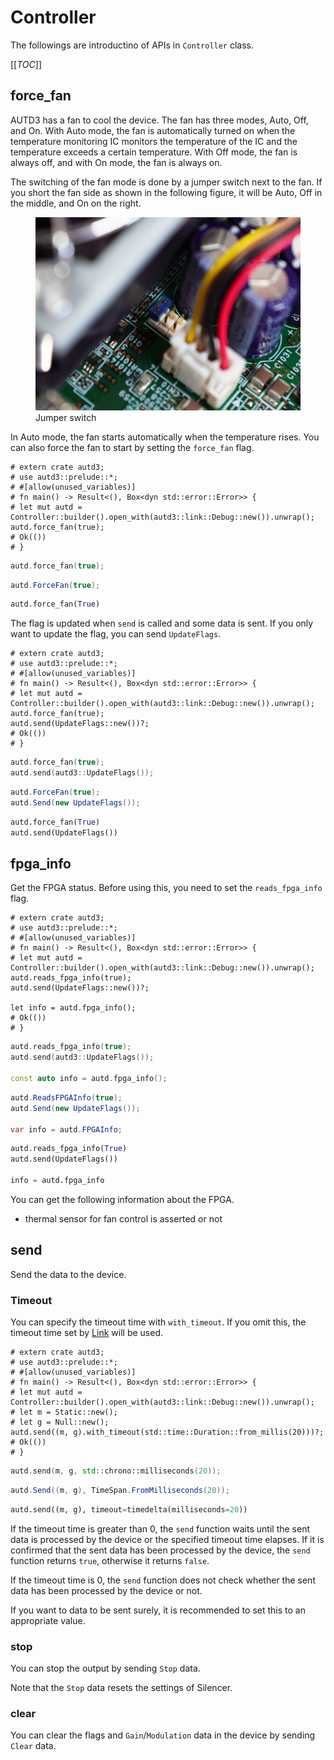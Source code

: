 # Controller

The followings are introductino of APIs in `Controller` class.

[[_TOC_]]

## force_fan

AUTD3 has a fan to cool the device.
The fan has three modes, Auto, Off, and On.
With Auto mode, the fan is automatically turned on when the temperature monitoring IC monitors the temperature of the IC and the temperature exceeds a certain temperature.
With Off mode, the fan is always off, and with On mode, the fan is always on.

The switching of the fan mode is done by a jumper switch next to the fan.
If you short the fan side as shown in the following figure, it will be Auto, Off in the middle, and On on the right.

<figure>
  <img src="../fig/Users_Manual/fan.jpg"/>
  <figcaption>Jumper switch</figcaption>
</figure>

In Auto mode, the fan starts automatically when the temperature rises.
You can also force the fan to start by setting the `force_fan` flag.

```rust,edition2021
# extern crate autd3;
# use autd3::prelude::*;
# #[allow(unused_variables)]
# fn main() -> Result<(), Box<dyn std::error::Error>> {
# let mut autd = Controller::builder().open_with(autd3::link::Debug::new()).unwrap();
autd.force_fan(true);
# Ok(())
# }
```

```cpp
autd.force_fan(true);
```

```cs
autd.ForceFan(true);
```

```python
autd.force_fan(True)
```

The flag is updated when `send` is called and some data is sent.
If you only want to update the flag, you can send `UpdateFlags`.

```rust,edition2021
# extern crate autd3;
# use autd3::prelude::*;
# #[allow(unused_variables)]
# fn main() -> Result<(), Box<dyn std::error::Error>> {
# let mut autd = Controller::builder().open_with(autd3::link::Debug::new()).unwrap();
autd.force_fan(true);
autd.send(UpdateFlags::new())?;
# Ok(())
# }
```

```cpp
autd.force_fan(true);
autd.send(autd3::UpdateFlags());
```

```cs
autd.ForceFan(true);
autd.Send(new UpdateFlags());
```

```python
autd.force_fan(True)
autd.send(UpdateFlags())
```

## fpga_info

Get the FPGA status.
Before using this, you need to set the `reads_fpga_info` flag.

```rust,edition2021
# extern crate autd3;
# use autd3::prelude::*;
# #[allow(unused_variables)]
# fn main() -> Result<(), Box<dyn std::error::Error>> {
# let mut autd = Controller::builder().open_with(autd3::link::Debug::new()).unwrap();
autd.reads_fpga_info(true);
autd.send(UpdateFlags::new())?;

let info = autd.fpga_info();
# Ok(())
# }
```

```cpp
autd.reads_fpga_info(true);
autd.send(autd3::UpdateFlags());

const auto info = autd.fpga_info();
```

```cs
autd.ReadsFPGAInfo(true);
autd.Send(new UpdateFlags());

var info = autd.FPGAInfo;
```

```python
autd.reads_fpga_info(True)
autd.send(UpdateFlags())

info = autd.fpga_info
```

You can get the following information about the FPGA.
- thermal sensor for fan control is asserted or not

## send

Send the data to the device.

### Timeout

You can specify the timeout time with `with_timeout`.
If you omit this, the timeout time set by [Link](./link.md) will be used.

```rust,edition2021
# extern crate autd3;
# use autd3::prelude::*;
# #[allow(unused_variables)]
# fn main() -> Result<(), Box<dyn std::error::Error>> {
# let mut autd = Controller::builder().open_with(autd3::link::Debug::new()).unwrap();
# let m = Static::new();
# let g = Null::new();
autd.send((m, g).with_timeout(std::time::Duration::from_millis(20)))?;
# Ok(())
# }
```

```cpp
autd.send(m, g, std::chrono::milliseconds(20));
```

```cs
autd.Send((m, g), TimeSpan.FromMilliseconds(20));
```

```python
autd.send((m, g), timeout=timedelta(milliseconds=20))
```

If the timeout time is greater than 0, the `send` function waits until the sent data is processed by the device or the specified timeout time elapses.
If it is confirmed that the sent data has been processed by the device, the `send` function returns `true`, otherwise it returns `false`.

If the timeout time is 0, the `send` function does not check whether the sent data has been processed by the device or not.

If you want to data to be sent surely, it is recommended to set this to an appropriate value.

### stop

You can stop the output by sending `Stop` data.

Note that the `Stop` data resets the settings of Silencer.

### clear

You can clear the flags and `Gain`/`Modulation` data in the device by sending `Clear` data.
